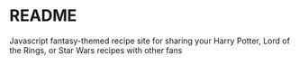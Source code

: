 # README 

Javascript fantasy-themed recipe site for sharing your Harry Potter, Lord of the Rings, or Star Wars recipes with other fans
